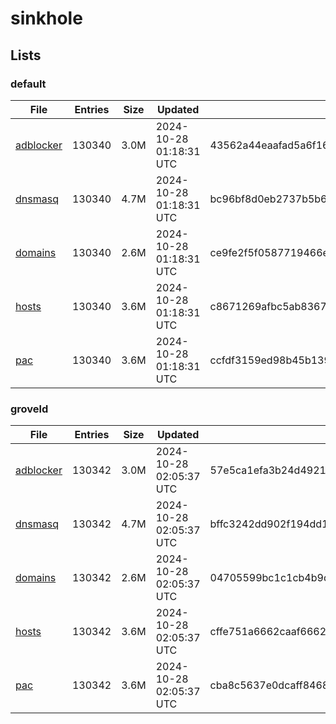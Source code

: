 # sinkhole

## Lists

### default

|File|Entries|Size|Updated|Hash|
|-|-|-|-|-|
|[adblocker](https://raw.githubusercontent.com/groveld/sinkhole/lists/default/adblocker.txt)|130340|3.0M|2024-10-28 01:18:31 UTC|43562a44eaafad5a6f16a9c8127e84469c8214f5778ea343dff5817f2d6e9165|
|[dnsmasq](https://raw.githubusercontent.com/groveld/sinkhole/lists/default/dnsmasq.txt)|130340|4.7M|2024-10-28 01:18:31 UTC|bc96bf8d0eb2737b5b67b65cea2a60f6c18ad4c11375ce209ee5c81678e056d4|
|[domains](https://raw.githubusercontent.com/groveld/sinkhole/lists/default/domains.txt)|130340|2.6M|2024-10-28 01:18:31 UTC|ce9fe2f5f0587719466ee708e9da2f07ba191771131d1b6bf2d3c25c0b984ed7|
|[hosts](https://raw.githubusercontent.com/groveld/sinkhole/lists/default/hosts.txt)|130340|3.6M|2024-10-28 01:18:31 UTC|c8671269afbc5ab83675547365966419b02d3596e06b6e82babf2c4243d63f69|
|[pac](https://raw.githubusercontent.com/groveld/sinkhole/lists/default/pac.txt)|130340|3.6M|2024-10-28 01:18:31 UTC|ccfdf3159ed98b45b139efd5b5656d2659dba8abb9478dc36b7c617150eb7852|

### groveld

|File|Entries|Size|Updated|Hash|
|-|-|-|-|-|
|[adblocker](https://raw.githubusercontent.com/groveld/sinkhole/lists/groveld/adblocker.txt)|130342|3.0M|2024-10-28 02:05:37 UTC|57e5ca1efa3b24d4921ed866ec34e3ab79c07255745d18d122d69283848e6866|
|[dnsmasq](https://raw.githubusercontent.com/groveld/sinkhole/lists/groveld/dnsmasq.txt)|130342|4.7M|2024-10-28 02:05:37 UTC|bffc3242dd902f194dd144cf6af406e5bd83c2be694e895973510f36ce8d0683|
|[domains](https://raw.githubusercontent.com/groveld/sinkhole/lists/groveld/domains.txt)|130342|2.6M|2024-10-28 02:05:37 UTC|04705599bc1c1cb4b9dc058e993689c614807cea084036e66c264c6f83bb421a|
|[hosts](https://raw.githubusercontent.com/groveld/sinkhole/lists/groveld/hosts.txt)|130342|3.6M|2024-10-28 02:05:37 UTC|cffe751a6662caaf6662fb15127226b39448212a1b02eb91fccfcdf8f6632954|
|[pac](https://raw.githubusercontent.com/groveld/sinkhole/lists/groveld/pac.txt)|130342|3.6M|2024-10-28 02:05:37 UTC|cba8c5637e0dcaff84689d0125ec4c1776256efeafd18487485b3f00fb468f86|
